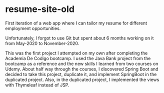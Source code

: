 # resume-site-old
First iteration of a web app where I can tailor my resume for different employment opportunities.

Unfortunately, I forgot to use Git but spent about 6 months working on it from May-2020 to November-2020.

This was the first project I attempted on my own after completing the Academia De Codigo bootcamp. I used the Java Bank project from the bootcamp as a reference and the new skills I learned from two courses on Udemy. About half way through the courses, I discovered Spring Boot and decided to take this project, duplicate it, and implement SpringBoot in the duplicated project. Also, in the duplicated project, I implemented the views with Thymeleaf instead of JSP.

